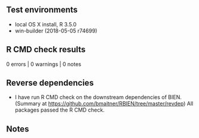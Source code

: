 ## Test environments
* local OS X install, R 3.5.0
* win-builder (2018-05-05 r74699)
 
## R CMD check results

0 errors | 0 warnings | 0 notes


## Reverse dependencies

* I have run R CMD check on the downstream dependencies of BIEN.
  (Summary at https://github.com/bmaitner/RBIEN/tree/master/revdep)
  All packages passed the R CMD check.
  
## Notes
